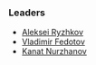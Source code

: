 ### Leaders
* [Aleksei Ryzhkov](mailto:aleksei.ryzhkov@owasp.org)
* [Vladimir Fedotov](mailto:aleksei.ryzhkov@owasp.org)
* [Kanat Nurzhanov](mailto:aleksei.ryzhkov@owasp.org)
